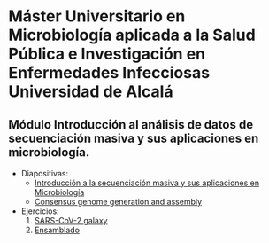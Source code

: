 # Máster Universitario en Microbiología aplicada a la Salud Pública e Investigación en Enfermedades Infecciosas Universidad de Alcalá
## Módulo Introducción al análisis de datos de secuenciación masiva y sus aplicaciones en microbiología.

- Diapositivas:
  - [Introducción a la secuenciación masiva y sus aplicaciones en Microbiología](./slides/master_UAH-ISCIII_20230117_Apl-SecMas-Ana-Datos_ICuesta.pdf)
  - [Consensus genome generation and assembly](./slides/master_UAH-ISCIII_QCAssembly.pdf)
- Ejercicios:
  1. [SARS-CoV-2 galaxy](../resources/galaxy/exercises/SARS-CoV-2_trainig.md)
  2. [Ensamblado](http://galaxyproject.github.io/training-material/topics/assembly/tutorials/general-introduction/tutorial.html)
